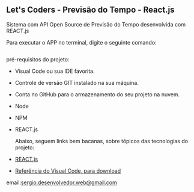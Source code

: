 <h2>Let's Coders - Previsão do Tempo - React.js</h2>



Sistema com API Open Source de Previsão do Tempo desenvolvida com REACT.js

Para executar o APP no terminal, digite o seguinte comando:

```cd name-folder / npm i / npm start 
```
pré-requisitos do projeto:

* Visual Code ou sua IDE favorita.
* Controle de versão GIT instalado na sua máquina.
* Conta no GitHub para o armazenamento do seu projeto na nuvem.
* Node
* NPM 
* REACT.js


  Abaixo, seguem links bem bacanas, sobre tópicos das tecnologias do projeto:

* [REACT.js](https://pt-br.reactjs.org/)
* [Referência do Visual Code, para download](https://code.visualstudio.com/)

email:sergio.desenvolvedor.web@gmail.com
